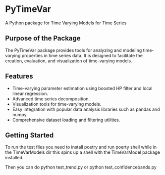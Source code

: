 # PyTimeVar

A Python package for Time Varying Models for Time Series

## Purpose of the Package

The PyTimeVar package provides tools for analyzing and modeling time-varying properties in time series data. It is designed to facilitate the creation, evaluation, and visualization of time-varying models.

## Features

- Time-varying parameter estimation using boosted HP filter and local linear regression.
- Advanced time series decomposition.
- Visualization tools for time-varying models.
- Easy integration with popular data analysis libraries such as pandas and numpy.
- Comprehensive dataset loading and filtering utilities.

## Getting Started

To run the test files you need to install poetry and run poerty shell while in the TimeVarModels dir this spins up a shell with the TimeVarModel package installed.

Then you can do python test_trend.py or python test_confidencebands.py

```

```
